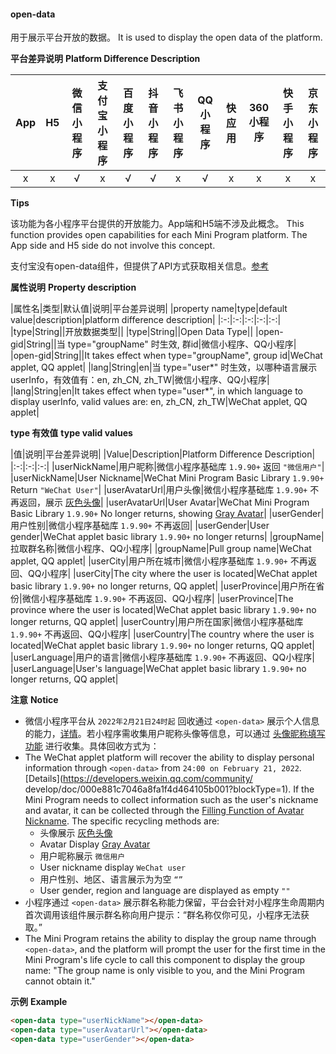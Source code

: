 #### open-data

用于展示平台开放的数据。
It is used to display the open data of the platform.

**平台差异说明**
**Platform Difference Description**

|App|H5|微信小程序|支付宝小程序|百度小程序|抖音小程序|飞书小程序|QQ小程序|快应用|360小程序|快手小程序|京东小程序|
|:-:|:-:|:-:|:-:|:-:|:-:|:-:|:-:|:-:|:-:|:-:|:-:|
|x|x|√|x|√|√|x|√|x|x|x|x|

**Tips**

该功能为各小程序平台提供的开放能力。App端和H5端不涉及此概念。
This function provides open capabilities for each Mini Program platform. The App side and H5 side do not involve this concept.

支付宝没有open-data组件，但提供了API方式获取相关信息。[参考](https://docs.alipay.com/mini/api/ch8chh)

**属性说明**
**Property description**

|属性名|类型|默认值|说明|平台差异说明|
|property name|type|default value|description|platform difference description|
|:-:|:-:|:-:|:-:|:-:|
|type|String||开放数据类型||
|type|String||Open Data Type||
|open-gid|String||当 type="groupName" 时生效, 群id|微信小程序、QQ小程序|
|open-gid|String||It takes effect when type="groupName", group id|WeChat applet, QQ applet|
|lang|String|en|当 type="user*" 时生效，以哪种语言展示 userInfo，有效值有：en, zh_CN, zh_TW|微信小程序、QQ小程序|
|lang|String|en|It takes effect when type="user*", in which language to display userInfo, valid values are: en, zh_CN, zh_TW|WeChat applet, QQ applet|

**type 有效值**
**type valid values**

|值|说明|平台差异说明|
|Value|Description|Platform Difference Description|
|:-:|:-:|:-:|
|userNickName|用户昵称|微信小程序基础库 `1.9.90+` 返回 `"微信用户"`|
|userNickName|User Nickname|WeChat Mini Program Basic Library `1.9.90+` Return `"WeChat User"`|
|userAvatarUrl|用户头像|微信小程序基础库 `1.9.90+` 不再返回，展示 [灰色头像](https://mmbiz.qpic.cn/mmbiz/icTdbqWNOwNRna42FI242Lcia07jQodd2FJGIYQfG0LAJGFxM4FbnQP6yfMxBgJ0F3YRqJCJ1aPAK2dQagdusBZg/0)|
|userAvatarUrl|User Avatar|WeChat Mini Program Basic Library `1.9.90+` No longer returns, showing [Gray Avatar](https://mmbiz.qpic.cn/mmbiz/icTdbqWNOwNRna42FI242Lcia07jQodd2FJGIYQfG0LAJGFxM4FbnQP6yfMxBgJ0F3YRqJCJ1aPAK2dQagdusBZg/0)|
|userGender|用户性别|微信小程序基础库 `1.9.90+` 不再返回|
|userGender|User gender|WeChat applet basic library `1.9.90+` no longer returns|
|groupName|拉取群名称|微信小程序、QQ小程序|
|groupName|Pull group name|WeChat applet, QQ applet|
|userCity|用户所在城市|微信小程序基础库 `1.9.90+` 不再返回、QQ小程序|
|userCity|The city where the user is located|WeChat applet basic library `1.9.90+` no longer returns, QQ applet|
|userProvince|用户所在省份|微信小程序基础库 `1.9.90+` 不再返回、QQ小程序|
|userProvince|The province where the user is located|WeChat applet basic library `1.9.90+` no longer returns, QQ applet|
|userCountry|用户所在国家|微信小程序基础库 `1.9.90+` 不再返回、QQ小程序|
|userCountry|The country where the user is located|WeChat applet basic library `1.9.90+` no longer returns, QQ applet|
|userLanguage|用户的语言|微信小程序基础库 `1.9.90+` 不再返回、QQ小程序|
|userLanguage|User's language|WeChat applet basic library `1.9.90+` no longer returns, QQ applet|

**注意**
**Notice**
  - 微信小程序平台从 `2022年2月21日24时起` 回收通过 `<open-data>` 展示个人信息的能力，[详情](https://developers.weixin.qq.com/community/develop/doc/000e881c7046a8fa1f4d464105b001?blockType=1)。若小程序需收集用户昵称头像等信息，可以通过 [头像昵称填写功能](https://developers.weixin.qq.com/miniprogram/dev/framework/open-ability/userProfile.html) 进行收集。具体回收方式为：
  - The WeChat applet platform will recover the ability to display personal information through `<open-data>` from `24:00 on February 21, 2022`. [Details](https://developers.weixin.qq.com/community/ develop/doc/000e881c7046a8fa1f4d464105b001?blockType=1). If the Mini Program needs to collect information such as the user's nickname and avatar, it can be collected through the [Filling Function of Avatar Nickname](https://developers.weixin.qq.com/miniprogram/dev/framework/open-ability/userProfile.html). The specific recycling methods are:
     - 头像展示 [灰色头像](https://mmbiz.qpic.cn/mmbiz/icTdbqWNOwNRna42FI242Lcia07jQodd2FJGIYQfG0LAJGFxM4FbnQP6yfMxBgJ0F3YRqJCJ1aPAK2dQagdusBZg/0)
     - Avatar Display [Gray Avatar](https://mmbiz.qpic.cn/mmbiz/icTdbqWNOwNRna42FI242Lcia07jQodd2FJGIYQfG0LAJGFxM4FbnQP6yfMxBgJ0F3YRqJCJ1aPAK2dQagdusBZg/0)
     - 用户昵称展示 `微信用户`
     - User nickname display `WeChat user`
     - 用户性别、地区、语言展示为为空 `“”`
     - User gender, region and language are displayed as empty `""`
  - 小程序通过 `<open-data>` 展示群名称能力保留，平台会针对小程序生命周期内首次调用该组件展示群名称向用户提示：“群名称仅你可见，小程序无法获取。”
  - The Mini Program retains the ability to display the group name through `<open-data>`, and the platform will prompt the user for the first time in the Mini Program's life cycle to call this component to display the group name: "The group name is only visible to you, and the Mini Program cannot obtain it."

**示例**
**Example**

```html
<open-data type="userNickName"></open-data>
<open-data type="userAvatarUrl"></open-data>
<open-data type="userGender"></open-data>
```
